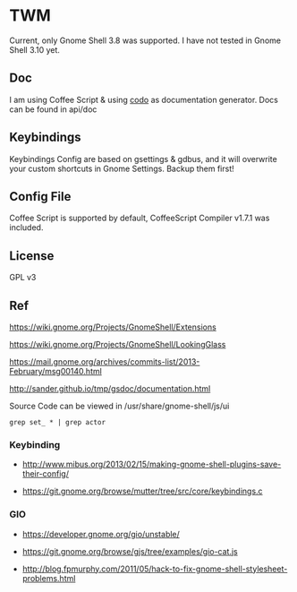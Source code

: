 # TWM

Current, only Gnome Shell 3.8 was supported. I have not tested in Gnome Shell 3.10 yet.

## Doc

I am using Coffee Script & using [codo](https://github.com/coffeedoc/codo) as documentation generator.
Docs can be found in api/doc

## Keybindings

Keybindings Config are based on gsettings & gdbus, and it will overwrite your custom shortcuts in Gnome Settings.  Backup them first!

## Config File

Coffee Script is supported by default, CoffeeScript Compiler v1.7.1 was included.

## License

GPL v3

## Ref

https://wiki.gnome.org/Projects/GnomeShell/Extensions

https://wiki.gnome.org/Projects/GnomeShell/LookingGlass

https://mail.gnome.org/archives/commits-list/2013-February/msg00140.html

http://sander.github.io/tmp/gsdoc/documentation.html

Source Code can be viewed in /usr/share/gnome-shell/js/ui

`grep set_ * | grep actor`


### Keybinding

- http://www.mibus.org/2013/02/15/making-gnome-shell-plugins-save-their-config/

- https://git.gnome.org/browse/mutter/tree/src/core/keybindings.c

### GIO

- https://developer.gnome.org/gio/unstable/

- https://git.gnome.org/browse/gjs/tree/examples/gio-cat.js

- http://blog.fpmurphy.com/2011/05/hack-to-fix-gnome-shell-stylesheet-problems.html
